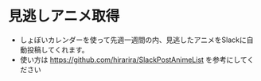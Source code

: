 # 見逃しアニメ取得
* しょぼいカレンダーを使って先週一週間の内、見逃したアニメをSlackに自動投稿してくれます。  
* 使い方は https://github.com/hirarira/SlackPostAnimeList を参考にしてください  

